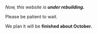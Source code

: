 *Now, this website is **under rebuilding.***

Please be patient to wait.

We plan it will be **finished about October.**
